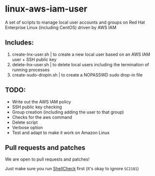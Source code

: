 # linux-aws-iam-user
A set of scripts to manage local user accounts and groups on Red Hat Enterprise Linux (including CentOS) driven by AWS IAM


## Includes:

1. create-lnx-user.sh | to create a new local user based on an AWS IAM user + SSH public key
2. delete-lnx-user.sh | to delete local users including the termination of running processes
3. create-sudo-dropin.sh | to create a NOPASSWD sudo drop-in file


## TODO:

- Write out the AWS IAM policy  
- SSH public key checking
- Group creation (including adding the user to that group)
- Checks for the aws command
- Delete script
- Verbose option
- Test and adapt to make it work on Amazon Linux


## Pull requests and patches

We are open to pull requests and patches!

Just make sure you run [ShellCheck](https://github.com/koalaman/shellcheck/) first (it's okay to ignore `SC2181`)
